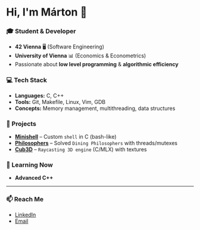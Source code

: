 # Hi, I'm Márton 👋

### 🎓 Student & Developer
- **42 Vienna** 🖥️ (Software Engineering)  
- **University of Vienna** 📊 (Economics & Econometrics)
- Passionate about **low level programming** & **algorithmic efficiency**  

### 💻 Tech Stack
- **Languages:** C, C++  
- **Tools:** Git, Makefile, Linux, Vim, GDB  
- **Concepts:** Memory management, multithreading, data structures  

### 🚀 Projects
- **[Minishell](https://github.com/mtelek/minishell)** – Custom `shell` in C (bash-like)  
- **[Philosophers](https://github.com/mtelek/philosophers)** – Solved `Dining Philosophers` with threads/mutexes  
- **[Cub3D](https://github.com/mtelek/cub3D)** – `Raycasting 3D engine` (C/MLX) with textures  

### 🌱 Learning Now
- **Advanced C++**

---
### 📫 Reach Me
- [LinkedIn](https://www.linkedin.com/in/m%C3%A1rton-telek-1213a223b/) 
- [Email](marcitelek@gmail.com)
